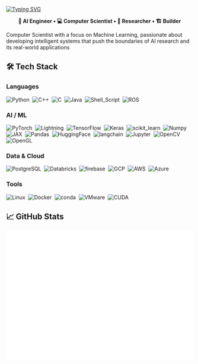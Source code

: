 

[![Typing SVG](https://readme-typing-svg.demolab.com?font=Fira+Code&size=30&pause=1000&color=F7F7F7&center=true&repeat=false&width=1200&lines=Hi%2C+I'm+Katherine!+%E2%9C%A8)](https://git.io/typing-svg)

<p align="center">
  <strong> 👾 AI Engineer • 💻 Computer Scientist • 🧠 Researcher • 🏗️ Builder</strong>
</p>



Computer Scientist with a focus on Machine Learning, passionate about developing intelligent systems that push the boundaries of AI research and its real-world applications


## 🛠 Tech Stack
### Languages

<img src="https://img.shields.io/badge/Python-FFD43B?style=for-the-badge&logo=python&logoColor=blue" alt="Python">&nbsp;
<img src="https://img.shields.io/badge/C%2B%2B-00599C?style=for-the-badge&logo=c%2B%2B&logoColor=white" alt="C++">&nbsp;
<img src="https://img.shields.io/badge/C-00599C?style=for-the-badge&logo=c&logoColor=white" alt="C">&nbsp;
<img src="https://img.shields.io/badge/Java-ED8B00?style=for-the-badge&logo=openjdk&logoColor=white" alt="Java">&nbsp;
<img src="https://img.shields.io/badge/Shell_Script-121011?style=for-the-badge&logo=gnu-bash&logoColor=white" alt="Shell_Script">&nbsp;
<img src="https://img.shields.io/badge/ROS-22314E?style=for-the-badge&logo=ROS&logoColor=white" alt="ROS">&nbsp;

### AI / ML
<img src="https://img.shields.io/badge/PyTorch-EE4C2C?style=for-the-badge&logo=pytorch&logoColor=white" alt="PyTorch">&nbsp;
<img src="https://img.shields.io/badge/Lightning-792DE4?style=for-the-badge&logo=lightning&logoColor=white" alt="Lightning">&nbsp;
<img src="https://img.shields.io/badge/TensorFlow-FF6F00?style=for-the-badge&logo=tensorflow&logoColor=white" alt="TensorFlow">&nbsp;
<img src="https://img.shields.io/badge/Keras-FF0000?style=for-the-badge&logo=keras&logoColor=white" alt="Keras">&nbsp;
<img src="https://img.shields.io/badge/scikit_learn-F7931E?style=for-the-badge&logo=scikit-learn&logoColor=white" alt="scikit_learn">&nbsp;
<img src="https://img.shields.io/badge/Numpy-777BB4?style=for-the-badge&logo=numpy&logoColor=white" alt="Numpy">&nbsp;
<img src="https://img.shields.io/badge/JAX-A435F0?style=for-the-badge&logo=jax&logoColor=white" alt="JAX">&nbsp;
<img src="https://img.shields.io/badge/Pandas-2C2D72?style=for-the-badge&logo=pandas&logoColor=white" alt="Pandas">&nbsp;
<img src="https://img.shields.io/badge/-HuggingFace-FDEE21?style=for-the-badge&logo=HuggingFace&logoColor=black" alt="HuggingFace">&nbsp;
<img src="https://img.shields.io/badge/langchain-1C3C3C?style=for-the-badge&logo=langchain&logoColor=white" alt="langchain">&nbsp;
<img src="https://img.shields.io/badge/Jupyter-F37626.svg?&style=for-the-badge&logo=Jupyter&logoColor=white" alt="Jupyter">&nbsp;
<img src="https://img.shields.io/badge/OpenCV-27338e?style=for-the-badge&logo=OpenCV&logoColor=white" alt="OpenCV">&nbsp;
<img src="https://img.shields.io/badge/OpenGL-FFFFFF?style=for-the-badge&logo=opengl" alt="OpenGL">

### Data & Cloud
<img src="https://img.shields.io/badge/PostgreSQL-316192?style=for-the-badge&logo=postgresql&logoColor=white" alt="PostgreSQL">&nbsp;
<img src="https://img.shields.io/badge/Databricks-FF3621?style=for-the-badge&logo=Databricks&logoColor=white" alt="Databricks">&nbsp;
<img src="https://img.shields.io/badge/firebase-ffca28?style=for-the-badge&logo=firebase&logoColor=black" alt="firebase">&nbsp;
<img src="https://img.shields.io/badge/Google_Cloud-4285F4?style=for-the-badge&logo=google-cloud&logoColor=white" alt="GCP">&nbsp;
<img src="https://img.shields.io/badge/AWS-232F3E?style=for-the-badge&logo=amazon-aws&logoColor=white" alt="AWS">&nbsp;
<img src="https://img.shields.io/badge/Azure-0089D6?style=for-the-badge&logo=microsoft-azure&logoColor=white" alt="Azure">

### Tools
<img src="https://img.shields.io/badge/Linux-FCC624?style=for-the-badge&logo=linux&logoColor=black" alt="Linux">&nbsp;
<img src="https://img.shields.io/badge/Docker-2CA5E0?style=for-the-badge&logo=docker&logoColor=white" alt="Docker">&nbsp;
<img src="https://img.shields.io/badge/conda-342B029.svg?&style=for-the-badge&logo=anaconda&logoColor=white" alt="conda">&nbsp;
<img src="https://img.shields.io/badge/VMware-231f20?style=for-the-badge&logo=VMware&logoColor=white" alt="VMware">&nbsp;
<img src="https://img.shields.io/badge/CUDA-76B900?style=for-the-badge&logo=nvidia&logoColor=white" alt="CUDA">



## 📈 GitHub Stats

<img src="https://github.com/StellarLuminosity/StellarLuminosity/blob/main/metrics.plugin.isocalendar.fullyear.svg" alt="Isometric commit calendar" />

<br>


